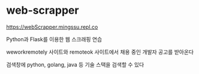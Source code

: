 # web-scrapper

https://webScrapper.mingssu.repl.co

Python과 Flask를 이용한 웹 스크래핑 연습

weworkremotely 사이트와 remoteok 사이트에서 채용 중인 개발자 공고를 받아온다

검색창에 python, golang, java 등 기술 스택을 검색할 수 있다
